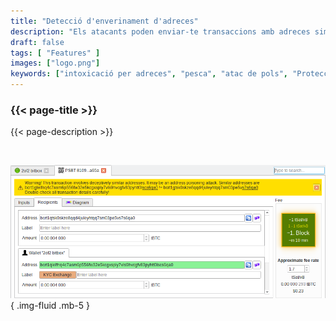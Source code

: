 ```yaml
---
title: "Detecció d'enverinament d'adreces"
description: "Els atacants poden enviar-te transaccions amb adreces similars a la teva. Bitcoin Safe t'avisarà si això passa"
draft: false
tags: [ "Features" ]
images: ["logo.png"]
keywords: ["intoxicació per adreces", "pesca", "atac de pols", "Protecció de la cartera"]
---
```


### {{< page-title >}} 
{{< page-description >}} 

<br>



![](logo.png)
{ .img-fluid .mb-5 }